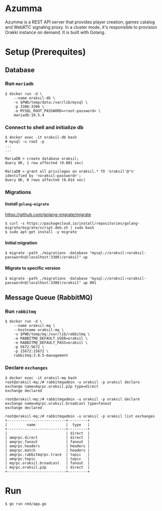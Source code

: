 # Azumma

Azumma is a REST API server that provides player creation, games catalog and WebRTC signaling proxy. In a cluster mode, it's responsible to provision Orakki instance on demand. It is built with Golang.

# Setup (Prerequites)

## Database

### Run `mariadb`
```
$ docker run -d \
    --name oraksil-db \
    -v $PWD/temp/data:/var/lib/mysql \
    -p 3306:3306 \
    -e MYSQL_ROOT_PASSWORD=<root-password> \
    mariadb:10.5.4
```

### Connect to shell and initialize db
```
$ docker exec -it oraksil-db bash
# mysql -u root -p
...
...

MariaDB > create database oraksil;
Query OK, 1 row affected (0.001 sec)

MariaDB > grant all privileges on oraksil.* TO 'oraksil'@'%' identified by '<oraksil-password>';
Query OK, 0 rows affected (0.014 sec)
```

### Migrations

#### Install `golang-migrate`
https://github.com/golang-migrate/migrate

```
$ curl -s https://packagecloud.io/install/repositories/golang-migrate/migrate/script.deb.sh | sudo bash
$ sudo apt-get install -y migrate
```

#### Initial migration
```
$ migrate -path ./migrations -database "mysql://oraksil:<oraksil-password>@(localhost:3306)/oraksil" up
```

#### Migrate to specific version
```
$ migrate -path ./migrations -database "mysql://oraksil:<oraksil-password>@(localhost:3306)/oraksil" up 001
```


## Message Queue (RabbitMQ)

### Run `rabbitmq`
```
$ docker run -d \
    --name oraksil-mq \
    --hostname oraksil-mq \
    -v $PWD/temp/mq:/var/lib/rabbitmq \
    -e RABBITMQ_DEFAULT_USER=oraksil \
    -e RABBITMQ_DEFAULT_PASS=oraksil \
    -p 5672:5672 \
    -p 15672:15672 \
    rabbitmq:3.8.5-management
```

### Declare `exchanges`
```
$ docker exec -it oraksil-mq bash
root@oraksil-mq:/# rabbitmqadmin -u oraksil -p oraksil declare exchange name=mqrpc.oraksil.p2p type=direct
exchange declared

root@oraksil-mq:/# rabbitmqadmin -u oraksil -p oraksil declare exchange name=mqrpc.oraksil.broadcast type=fanout
exchange declared

root@oraksil-mq:/# rabbitmqadmin -u oraksil -p oraksil list exchanges
+---------------------------+---------+
|         name              |  type   |
+---------------------------+---------+
|                           | direct  |
| amqrpc.direct             | direct  |
| amqrpc.fanout             | fanout  |
| amqrpc.headers            | headers |
| amqrpc.match              | headers |
| amqrpc.rabbitmqrpc.trace  | topic   |
| amqrpc.topic              | topic   |
| mqrpc.oraksil.broadcast   | fanout  |
| mqrpc.oraksil.p2p         | direct  |
+---------------------------+---------+
```

# Run

```bash
$ go run cmd/app.go
```